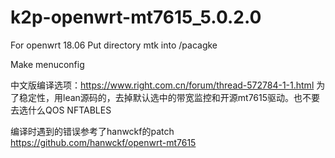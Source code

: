# k2p-openwrt-mt7615_5.0.2.0
For openwrt 18.06
Put directory mtk into /pacagke



Make menuconfig

中文版编译选项：https://www.right.com.cn/forum/thread-572784-1-1.html
为了稳定性，用lean源码的，去掉默认选中的带宽监控和开源mt7615驱动。也不要去选什么QOS NFTABLES

编译时遇到的错误参考了hanwckf的patch https://github.com/hanwckf/openwrt-mt7615

